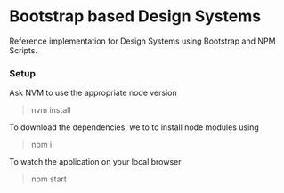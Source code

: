 # Bootstrap based Design Systems
Reference implementation for Design Systems using Bootstrap and NPM Scripts. 

### Setup

Ask NVM to use the appropriate node version

> nvm install

To download the dependencies, we to to install node modules using

> npm i

To watch the application on your local browser

> npm start
